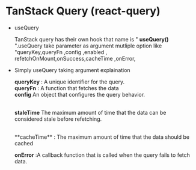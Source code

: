 # TanStack Query (react-query)

 * useQuery 

    TanStack query has their own hook that name is " **useQuery()** ".useQuery take parameter as argument mutliple option like "queryKey,queryFn ,config ,enabled , refetchOnMount,onSuccess,cacheTime ,onError,


* Simply useQuery taking argument explaination
	                                 	              
    **queryKey** :     A unique identifier for the query.
    <br>
    **queryFn**	 :     A function that fetches the data 
    <br>
    **config**	      An object that configures the query behavior.	      
    <br>

    **staleTime**         The maximum amount of time that the data can be <br>
                      considered stale before refetching.                     

    <br>
    **cacheTime** :  The maximum amount of time that the data should be cached                                                        

    **onError**	  :A callback function that is called when the query fails to fetch data.














